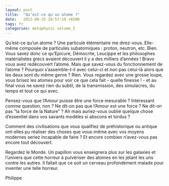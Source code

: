 ```yaml
---
layout: post
title:  "Qu'est-ce qu'un atome ?"
date:   2012-08-25 10:57:19 +0200
tags: fr
categories: metaphysic volume_I
---
```

Qu’est-ce qu’un atome ? Une particule élémentaire me direz-vous. Elle-même composée de particules subatomiques : proton, neutron, etc. Bien. Vous savez donc ce qu’Epicure, Démocrite, Leucippe et les philosophes matérialistes grecs avaient découvert il y a des milliers d’années ! Bravo vous avez redécouvert l’atome. Mais que savez-vous du fonctionnement de l’atome ? Pourquoi s’assemble-t-il avec celui-ci et non pas celui-là alors que les deux sont du même genre ? Rien. Vous regardez avec une grosse loupe, vous brisez les atomes pour voir ce que cela fait - quelle finesse ! - et au final vous ne savez rien du subtil, de la transmission, des simulacres, du temps et tout ce qui avec.

Pensez-vous que l’Amour puisse être une force mesurable ? Intéressant comme question, non ? Ne dit-on pas que l’Amour est une force ? Ne dit-on pas “la force de la Nature” ? Ah mais auriez-vous oublié quelque chose d’essentiel dans vos savants modèles si abscons et tordus ?

Comment des civilisations que vous qualifiez de préhistorique ou antique ont-elles pu réaliser des choses que vous-même avec vos moyens modernes seriez incapable de faire ? Et encore combien n’avez-vous pas encore tout découvert.

Regardez le Monde. Un papillon vous enseignera plus sur les galaxies et l’univers que cette horreur à pulvériser des atomes en les jetant les uns contre les autres. Il fallait que ce soit un cerveau profondément malade pour inventer une telle horreur.

Philippe

<!-- 
Ce(tte) œuvre est mise à disposition selon les termes de la Licence Creative Commons Attribution - Pas d’Utilisation Commerciale 4.0 International.
-->